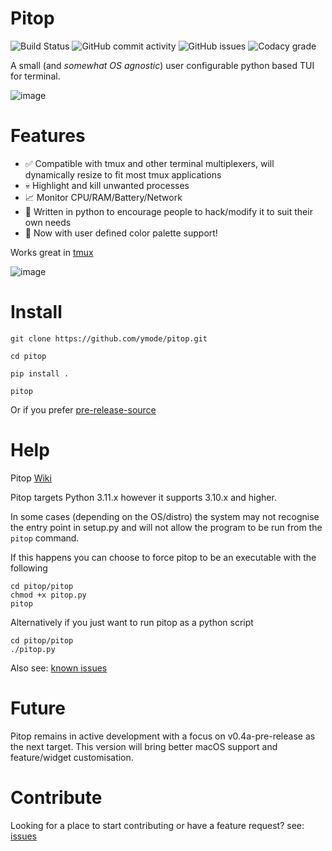 # Pitop
![Build Status](https://github.com/ymode/pitop/actions/workflows/python-app.yml/badge.svg) ![GitHub commit activity](https://img.shields.io/github/commit-activity/w/ymode/pitop) ![GitHub issues](https://img.shields.io/github/issues/ymode/pitop) ![Codacy grade](https://img.shields.io/codacy/grade/bb24b7cc66374668848cc02d4a3a5396)

A small (and _somewhat OS agnostic_) user configurable python based TUI for terminal.

![image](https://github.com/ymode/pitop/assets/5312047/75b5e0b2-8e92-4a6b-afa8-c9d8c322f1dd)




# Features
+  ✅ Compatible with tmux and other terminal multiplexers, will dynamically resize to fit most tmux applications
+  💀 Highlight and kill unwanted processes
+  📈 Monitor CPU/RAM/Battery/Network
+  🐍 Written in python to encourage people to hack/modify it to suit their own needs
+  🎨 Now with user defined color palette support! 
  
Works great in [tmux](https://github.com/tmux/tmux)

![image](https://github.com/ymode/pitop/assets/5312047/ce2b7d40-18cf-4d88-ae89-adbaa094ccff)




# Install

```
git clone https://github.com/ymode/pitop.git

cd pitop

pip install . 

pitop

```
Or if you prefer [pre-release-source](https://github.com/ymode/pitop/releases/tag/v0.3-alpha)
# Help
Pitop [Wiki](https://github.com/ymode/pitop/wiki)

Pitop targets Python 3.11.x however it supports 3.10.x and higher.

In some cases (depending on the OS/distro) the system may not recognise the entry point in setup.py and will not allow the program to be run from the  ``` pitop ``` command.

If this happens you can choose to force pitop to be an executable with the following 

```
cd pitop/pitop
chmod +x pitop.py
pitop

```

Alternatively if you just want to run pitop as a python script

```
cd pitop/pitop
./pitop.py

```
Also see: [known issues](https://github.com/ymode/pitop/issues)

# Future
Pitop remains in active development with a focus on v0.4a-pre-release as the next target. This version will bring better macOS support and feature/widget customisation.

# Contribute
Looking for a place to start contributing or have a feature request? see: [issues](https://github.com/ymode/pitop/issues) 





